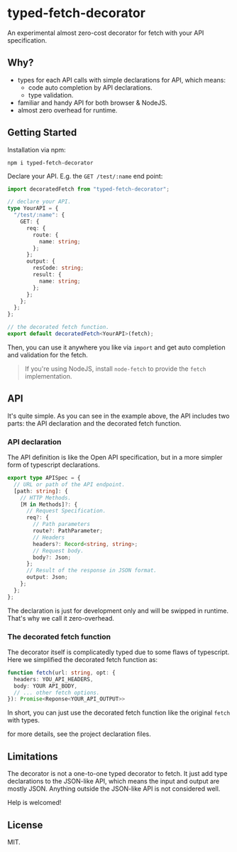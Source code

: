 # typed-fetch-decorator

An experimental almost zero-cost decorator for fetch with your API specification.

## Why?

- types for each API calls with simple declarations for API,
  which means:
  - code auto completion by API declarations.
  - type validation.
- familiar and handy API for both browser & NodeJS.
- almost zero overhead for runtime.

## Getting Started

Installation via npm:

```shell
npm i typed-fetch-decorator
```

Declare your API. E.g. the `GET /test/:name` end point:

```typescript
import decoratedFetch from "typed-fetch-decorator";

// declare your API.
type YourAPI = {
  "/test/:name": {
    GET: {
      req: {
        route: {
          name: string;
        };
      };
      output: {
        resCode: string;
        result: {
          name: string;
        };
      };
    };
  };
};

// the decorated fetch function.
export default decoratedFetch<YourAPI>(fetch);
```

Then, you can use it anywhere you like via `import` and get auto completion and validation for the fetch.

> If you're using NodeJS, install `node-fetch` to provide the `fetch` implementation.

## API

It's quite simple. As you can see in the example above, the API includes two parts: the API declaration and the decorated fetch function.

### API declaration

The API definition is like the Open API specification, but in a more simpler form of typescript declarations.

```typescript
export type APISpec = {
  // URL or path of the API endpoint.
  [path: string]: {
    // HTTP Methods.
    [M in Methods]?: {
      // Request Specification.
      req?: {
        // Path parameters
        route?: PathParameter;
        // Headers
        headers?: Record<string, string>;
        // Request body.
        body?: Json;
      };
      // Result of the response in JSON format.
      output: Json;
    };
  };
};
```

The declaration is just for development only and will be swipped in runtime. That's why we call it zero-overhead.

### The decorated fetch function

The decorator itself is complicatedly typed due to some flaws of typescript. Here we simplified the decorated fetch function as:

```typescript
function fetch(url: string, opt: {
  headers: YOU_API_HEADERS,
  body: YOUR API_BODY,
  // ... other fetch options.
}): Promise<Reponse<YOUR_API_OUTPUT>>
```

In short, you can just use the decorated fetch function like the original `fetch` with types.

for more details, see the project declaration files.

## Limitations

The decorator is not a one-to-one typed decorator to fetch. It just add type declarations to the JSON-like API, which means the input and output are mostly JSON. Anything outside the JSON-like API is not considered well.

Help is welcomed!

## License

MIT.
